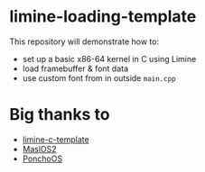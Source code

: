 # limine-loading-template

This repository will demonstrate how to:
- set up a basic x86-64 kernel in C using Limine
- load framebuffer & font data
- use custom font from in outside `main.cpp`

# Big thanks to
- [limine-c-template](https://github.com/limine-bootloader/limine-c-template)
- [MaslOS2](https://github.com/marceldobehere/MaslOS-2)
- [PonchoOS](https://github.com/Absurdponcho/PonchoOS/tree/Episode-3-Graphics-Output-Protocol)
